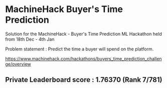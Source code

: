 # MachineHack Buyer's Time Prediction

Solution for the MachineHack - Buyer's Time Prediction ML Hackathon held from 18th Dec - 4th Jan

Problem statement :   Predict the time a buyer will spend on the platform.

https://www.machinehack.com/hackathons/buyers_time_prediction_challenge/overview

## Private Leaderboard score : 1.76370 (Rank 7/781)
